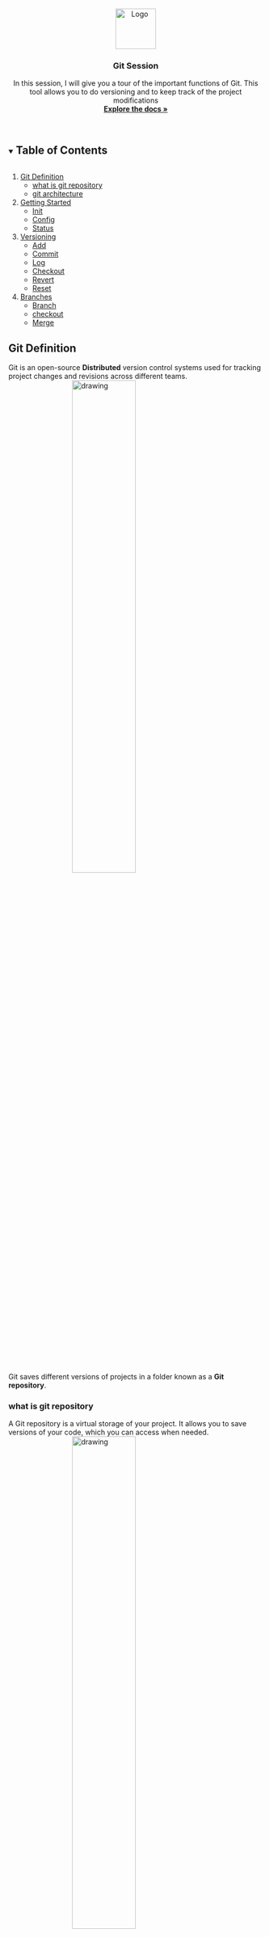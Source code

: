 


<!-- PROJECT LOGO -->
<br />
<p align="center">
  <a href="https://github.com/github_username/repo_name">
    <img src="git-logo.png" alt="Logo" width="80" height="80">
  </a>
  <h3 align="center">Git Session</h3>
  <p align="center">
    In this session, I will give you a tour of the important functions of Git. This tool allows you to do versioning and to keep track of the project modifications 
    <br />
    <a href="https://git-scm.com/doc"><strong>Explore the docs »</strong></a>
    <br />
    <br />
  </p>
</p>



<!-- TABLE OF CONTENTS -->
<details open="open">
	  <summary><h2 style="display: inline-block">Table of Contents</h2></summary>
  <ol>
    <li>
      <a href="#about-the-project">Git Definition</a>
      <ul>
        <li><a href="#built-with">what is git repository</a></li>
         <li><a href="#built-with">git architecture</a></li>
      </ul>
    </li>
    <li>
      <a href="#getting-started">Getting Started</a>
      <ul>
        <li><a href="#prerequisites">Init</a></li>
        <li><a href="#installation">Config</a></li>
        <li><a href="#installation">Status</a></li>
      </ul>
    </li>
     <li>
      <a href="#getting-started">Versioning</a>
      <ul>
        <li><a href="#prerequisites">Add</a></li>
        <li><a href="#installation">Commit</a></li>
        <li><a href="#installation">Log</a></li>
        <li><a href="#installation">Checkout</a></li>
        <li><a href="#installation">Revert</a></li>
        <li><a href="#installation">Reset</a></li>
      </ul>
    </li>
     <li>
      <a href="#getting-started">Branches</a>
      <ul>
        <li><a href="#prerequisites">Branch</a></li>
        <li><a href="#installation">checkout</a></li>
        <li><a href="#installation">Merge</a></li>
      </ul>
    </li>

  </ol>
</details>



<!-- ABOUT THE PROJECT -->
## Git Definition

Git is an open-source **Distributed** version control systems used for tracking project changes and revisions across different teams. 
<img src="architecture.png" alt="drawing" style="display: block;
  margin-left: auto;
  margin-right: auto;
  width: 50%;" />


Git saves different versions of projects in a folder known as a **Git repository**.

###  what is git repository
A Git repository is a virtual storage of your project. It allows you to save versions of your code, which you can access when needed.
<img src="git-repo.png" alt="drawing" style="display: block;
  margin-left: auto;
  margin-right: auto;
  width: 50%;" />

 
 <!-- GETTING STARTED -->
## Git architecture

```mermaid
sequenceDiagram
working directroy ->> staging area: git add;
staging area ->> local repo:git commit;
local repo ->> working directroy: git reset /  git checkout / git  revert
local repo ->> remote repo :git push
remote repo ->> local repo:git fetch
remote repo ->> working directroy: git clone / git pull  
```
## A . Getting Started

### A.1  Iinit
  The **git init** command allows to initialize a new empty git repository. This will create a .git folder which will contain the information about our versioning.
  ```sh
cd my-project
  ```
  ```sh
git init
  ```
 

### A.2 config

Before starting to do anything it is important to configure git. By  we will have to configure the information about us. This information will be visible in the history and will allow to know later who did what.


``` sh
git config --global user.name "My_Name"
git config --global user.email "my@email.com"
.
.
```


### A.3 status
``` sh
git status
```


this command allows to get a status on the state of our history,
## B. Versioning

### B.1 git add
``` sh
git add <file-name>       //add file name to the staging area
git add  --all            //add all the files to the staging area
```
A particularity of git is its staging system which allows you to select the files to follow during the next commit. You can think of it as a "waiting area" where you list the files you want to be saved.
### B.2 git commit
``` sh
 git commit -m "message to describe your commit"
```
make a commit 
 A commit is a step in the history of your project, a step that we can identify with a particular message.
### B.3 git log
 ```
 git log
 ``` 

The log command allows us to obtain information on the different commits of our project.
 ``` sh
 git log --oneline
 ```
  allows to display the history with one line per commit 
 #### example
 > git log --oneline
 
 
> 42f8151 fix bugs
fa1c031 redesign
b93b035 add a style file
fb7597a first commit


### B.4 git checkout
``` sh
 git checkout <commit-id>
 ```
  In short you have gone back in time as a **viewer**. You can see the project as it was at the time of the commit while having the ability to return to the "present". We use this command to watch old commits,
  ##### exemple 
  > git checkout fa1c031
  
  return:
  
  >Note: switching to 'fa1c031'.
 You are in 'detached HEAD' state. You can look around, make experimental
changes and commit them, and you can discard any commits you make in this
state without impacting any branches by switching back to a branch.


![enter image description here](checkout-commit-example-graph.png)

``` sh
 git checkout master   //if you want to go back to the actual state

 ```

### B.5 git revert

```sh 
git revert <commit-id>
```

This command will undo what was done at the time of the commit by creating a new commit. This does ***not alter the history*** but will ***add a new reversal commit***

example:

> git revert fa1c031

result:

> Removing filee.txt
[master acbb7e8] Revert "redesign"
 1 file changed, 0 insertions(+), 0 deletions(-)
 delete mode 100644 filee.txt

 the file that i was added in the "redesign commmit" will be removed and a new commit will be created 

 ![enter image description here](revert-commit-example-graph.png)

### B.6 git reset

```sh 
$ git reset 
```
Deletes all files from the staging area, without deleting the changes.

```sh 
$ git reset <commit-id>
```
* allows you to go back to the commit, 
* resets the staging area while leaving your working folder as is. The history will be lost (subsequent <commit> commits will be lost, ***but not your changes***). 

This command mostly allows you to clean up the history by resubmitting a single commit instead of too many scattered commits.

example :

 > git reset fa1c031

![enter image description here](reset-commit-example-graph.png)

```sh 
$ git reset <commit-id> --hard
```

* Returns to the 'commit-id' 
* resets the staging area and working folder to match.
 All changes, as well as any commits made after the 'commit-id' will be deleted.
  **Use with extreme caution**

## C. Branches
A branch in Git is a way to keep developing and coding a new feature or modification to the software and still not affecting the main part of the project. We can also say that branches create another line of development in the project. The primary or default branch in Git is the **master** branch 

#### C.1 git branch

```sh 
git branch                     # Allows you to list the branches
git branch branch_name         # Allows you to create a new branche  branch_name 
git branch -m branch_name      # rename the current branch to  branch_name
git branch -d branch_name      # delete a branch

```

The **branch** command allows you to manage everything related to branches (adding, listing, removing, renaming)

#### C.2 git checkout
 
```sh 
git checkout branch_name                   
```
Allows you to go to an existing branch.

example:

```sh 
 git branch my_first_branch           #create my new branch
 git  checkout my_first_branch        #switch to my new branch
 
 git add .
 git commit -m "my first commit in my new branch" #add a commit in this branch

```
result:

 >Switched to branch 'my-first-branch'

![enter image description here](checkout-branch-example-graph.png)

#### C.3 git merge

```sh 
git merge branch_name                   
```

Merge allows you to connect two branches together and fuse them.
The fusion of two branches is always done **from the main branch**. 

example:

```sh 
git chekout master    # we must switch to the main brach
git merge my-new-branch 
                  
```
![enter image description here](merge.png)

## Remote

